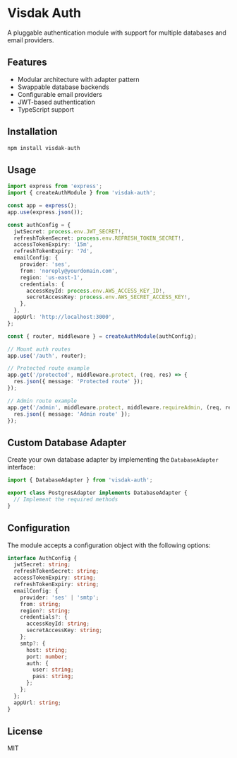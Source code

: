 # Visdak Auth

A pluggable authentication module with support for multiple databases and email providers.

## Features

- Modular architecture with adapter pattern
- Swappable database backends
- Configurable email providers
- JWT-based authentication
- TypeScript support

## Installation

```bash
npm install visdak-auth
```

## Usage

```typescript
import express from 'express';
import { createAuthModule } from 'visdak-auth';

const app = express();
app.use(express.json());

const authConfig = {
  jwtSecret: process.env.JWT_SECRET!,
  refreshTokenSecret: process.env.REFRESH_TOKEN_SECRET!,
  accessTokenExpiry: '15m',
  refreshTokenExpiry: '7d',
  emailConfig: {
    provider: 'ses',
    from: 'noreply@yourdomain.com',
    region: 'us-east-1',
    credentials: {
      accessKeyId: process.env.AWS_ACCESS_KEY_ID!,
      secretAccessKey: process.env.AWS_SECRET_ACCESS_KEY!,
    },
  },
  appUrl: 'http://localhost:3000',
};

const { router, middleware } = createAuthModule(authConfig);

// Mount auth routes
app.use('/auth', router);

// Protected route example
app.get('/protected', middleware.protect, (req, res) => {
  res.json({ message: 'Protected route' });
});

// Admin route example
app.get('/admin', middleware.protect, middleware.requireAdmin, (req, res) => {
  res.json({ message: 'Admin route' });
});
```

## Custom Database Adapter

Create your own database adapter by implementing the `DatabaseAdapter` interface:

```typescript
import { DatabaseAdapter } from 'visdak-auth';

export class PostgresAdapter implements DatabaseAdapter {
  // Implement the required methods
}
```

## Configuration

The module accepts a configuration object with the following options:

```typescript
interface AuthConfig {
  jwtSecret: string;
  refreshTokenSecret: string;
  accessTokenExpiry: string;
  refreshTokenExpiry: string;
  emailConfig: {
    provider: 'ses' | 'smtp';
    from: string;
    region?: string;
    credentials?: {
      accessKeyId: string;
      secretAccessKey: string;
    };
    smtp?: {
      host: string;
      port: number;
      auth: {
        user: string;
        pass: string;
      };
    };
  };
  appUrl: string;
}
```

## License

MIT